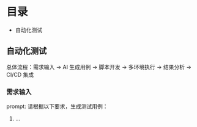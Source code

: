 # 目录

+ 自动化测试

## 自动化测试

总体流程：需求输入 → AI 生成用例 → 脚本开发 → 多环境执行 → 结果分析 → CI/CD 集成  

### 需求输入

prompt: 请根据以下要求，生成测试用例：
1. ...
